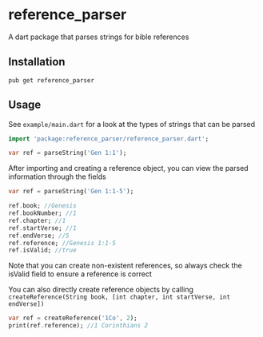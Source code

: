 # reference_parser
A dart package that parses strings for bible references

## Installation
`pub get reference_parser`

## Usage
See `example/main.dart` for a look at the types of strings
that can be parsed
```dart
import 'package:reference_parser/reference_parser.dart';

var ref = parseString('Gen 1:1');
```

After importing and creating a reference object, you can
view the parsed information through the fields

```dart
var ref = parseString('Gen 1:1-5');

ref.book; //Genesis
ref.bookNumber; //1
ref.chapter; //1
ref.startVerse; //1
ref.endVerse; //5
ref.reference; //Genesis 1:1-5
ref.isValid; //true
```

Note that you can create non-existent references, so always
check the isValid field to ensure a reference is correct

You can also directly create reference objects by calling
`createReference(String book, [int chapter, int startVerse, int endVerse])`
```dart
var ref = createReference('1Co', 2);
print(ref.reference); //1 Corinthians 2
```


